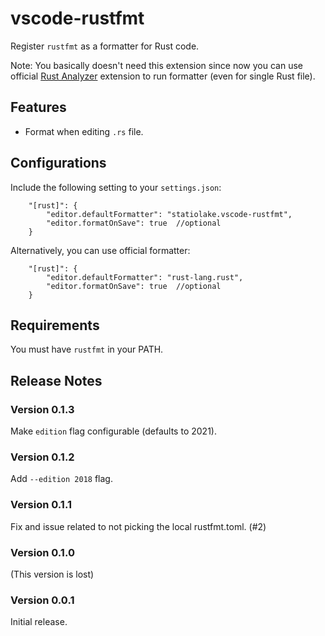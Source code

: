 # vscode-rustfmt

Register `rustfmt` as a formatter for Rust code.

Note: You basically doesn't need this extension since now you can use official [Rust Analyzer](https://marketplace.visualstudio.com/items?itemName=rust-lang.rust-analyzer) extension to run formatter (even for single Rust file).

## Features

- Format when editing `.rs` file.

## Configurations

Include the following setting to your `settings.json`:

```
    "[rust]": {
        "editor.defaultFormatter": "statiolake.vscode-rustfmt",
        "editor.formatOnSave": true  //optional
    }
```

Alternatively, you can use official formatter:

```
    "[rust]": {
        "editor.defaultFormatter": "rust-lang.rust",
        "editor.formatOnSave": true  //optional
    }
```

## Requirements

You must have `rustfmt` in your PATH.

## Release Notes

### Version 0.1.3

Make `edition` flag configurable (defaults to 2021).

### Version 0.1.2

Add `--edition 2018` flag.

### Version 0.1.1

Fix and issue related to not picking the local rustfmt.toml. (#2)

### Version 0.1.0

(This version is lost)

### Version 0.0.1

Initial release.
